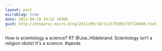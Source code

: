 ```yaml
---
layout: post
microblog: true
date: 2011-09-19 14:52 +0300
guid: http://desparoz.micro.blog/2011/09/19/t115755091767726080.html
---
```

How is scientology a science? RT @Joe_Hildebrand: Scientology isn't a religion idiots! It's a science. #qanda
